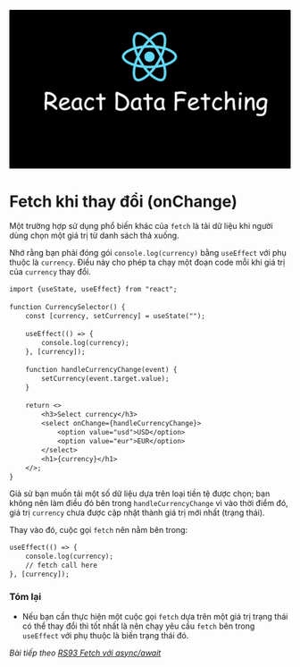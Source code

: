 ![Create-HTML-1](images/fetch.webp) 

# Fetch khi thay đổi (onChange)

Một trường hợp sử dụng phổ biến khác của `fetch` là tải dữ liệu khi người dùng chọn một giá trị từ danh sách thả xuống.

Nhớ rằng bạn phải đóng gói `console.log(currency)` bằng `useEffect` với phụ thuộc là `currency`. Điều này cho phép ta chạy một đoạn code mỗi khi giá trị của `currency` thay đổi.

```
import {useState, useEffect} from "react";

function CurrencySelector() {
    const [currency, setCurrency] = useState("");

    useEffect(() => {
        console.log(currency);
    }, [currency]);

    function handleCurrencyChange(event) {
        setCurrency(event.target.value);
    }

    return <>
        <h3>Select currency</h3>
        <select onChange={handleCurrencyChange}>
            <option value="usd">USD</option>
            <option value="eur">EUR</option>
        </select>
        <h1>{currency}</h1>
    </>;
}
```

Giả sử bạn muốn tải một số dữ liệu dựa trên loại tiền tệ được chọn; bạn không nên làm điều đó bên trong `handleCurrencyChange` vì vào thời điểm đó, giá trị `currency` chưa được cập nhật thành giá trị mới nhất (trạng thái).

Thay vào đó, cuộc gọi `fetch` nên nằm bên trong:

```
useEffect(() => {
    console.log(currency);
    // fetch call here
}, [currency]);
```

### Tóm lại

- Nếu bạn cần thực hiện một cuộc gọi `fetch` dựa trên một giá trị trạng thái có thể thay đổi thì tốt nhất là nên chạy yêu cầu `fetch` bên trong `useEffect` với phụ thuộc là biến trạng thái đó.


*Bài tiếp theo [RS93 Fetch với async/await](/lesson/session/session_93_fetch_async.md)*